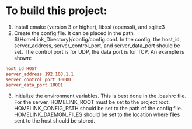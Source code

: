 # To build this project:

1.  Install cmake (version 3 or higher), libssl (openssl), and sqlite3
2.  Create the config file.  It can be placed in the path ${HomeLink_Directory}/config/config.conf.  In the config, the host_id, server_address, server_control_port, and server_data_port should be set.  The control port is for UDP, the data port is for TCP.
An example is shown:
```config.conf
host_id HOST
server_address 192.168.1.1
server_control_port 10000
server_data_port 10001
```
3.  Initialize the environment variables.  This is best done in the .bashrc file. For the server, HOMELINK_ROOT must be set to the project root.  HOMELINK_CONFIG_PATH should be set to the path of the config file.  HOMELINK_DAEMON_FILES should be set to the location where files sent to the host should be stored.
